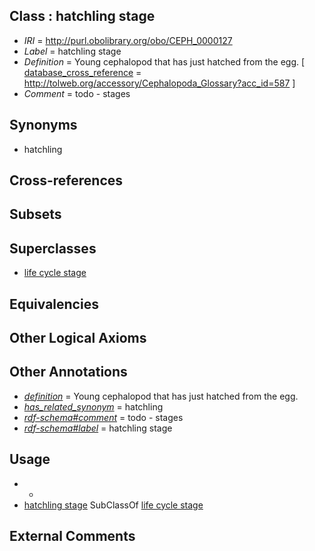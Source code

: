 
## Class : hatchling stage

 * *IRI* = http://purl.obolibrary.org/obo/CEPH_0000127
 * *Label* = hatchling stage
 * *Definition* = Young cephalopod that has just hatched from the egg. [ [database_cross_reference](../../ef/oboInOwl#hasDbXref.md) = http://tolweb.org/accessory/Cephalopoda_Glossary?acc_id=587 ]
 * *Comment* = todo - stages

## Synonyms

 * hatchling

## Cross-references


## Subsets


## Superclasses

 * [life cycle stage](../../UBERON/05/UBERON_0000105.md)

## Equivalencies


## Other Logical Axioms


## Other Annotations

 * *[definition](../../IAO/15/IAO_0000115.md)* = Young cephalopod that has just hatched from the egg.
 * *[has_related_synonym](../../ym/oboInOwl#hasRelatedSynonym.md)* = hatchling
 * *[rdf-schema#comment](../../nt/rdf-schema#comment.md)* = todo - stages
 * *[rdf-schema#label](../../el/rdf-schema#label.md)* = hatchling stage

## Usage

 * -
 * [hatchling stage](../../CEPH/27/CEPH_0000127.md) SubClassOf [life cycle stage](../../UBERON/05/UBERON_0000105.md)

## External Comments


